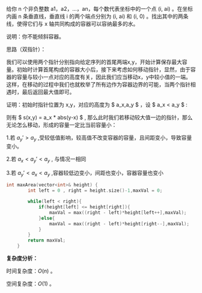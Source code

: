给你 n 个非负整数 a1，a2，...，an，每个数代表坐标中的一个点 (i, ai) 。在坐标内画 n 条垂直线，垂直线 i 的两个端点分别为 (i, ai) 和 (i, 0) 。找出其中的两条线，使得它们与 x 轴共同构成的容器可以容纳最多的水。

说明：你不能倾斜容器。



思路（双指针）：

我们可以使用两个指针分别指向给定序列的首尾两端x,y，开始计算保存最大容量。初始时计算首尾构成的容器大小后，接下来考虑如何移动指针，显然，由于容器的容量与较小一点对应的高度有关，因此我们应当移动x，y中较小值的一端。这样，在移动的过程中我们也就枚举了所有边作为容器边界的可能，当两个指针相遇时，最后返回最大值即可。

证明：初始时指针位置为 x,y，对应的高度为 $ a_x,a_y $ ，设 $ a_x < a_y $ :

则有 $ s(x,y) = a_x * abs(y-x) $ , 那么此时我们若移动较大值一边的指针，那么无论怎么移动，形成的容量一定比当前容量小：

1.若 $a_y' > a_y$ ,受较低值影响，较高值不改变容器的容量，且间距变小，导致容量变小。

2.若 $a_x<a_y' < a_y$  , 与情况一相同

3.若 $a_y' <a_x < a_y$  ,容器较低边变小，间距也变小，容器容量也变小

```c++
int maxArea(vector<int>& height) {
        int left = 0 , right = height.size()-1,maxVal = 0;

        while(left < right){
            if(height[left] <= height[right]){
                maxVal = max((right - left)*height[left++],maxVal);
            }else{
                maxVal = max((right - left)*height[right--],maxVal);
            }
        }
        return maxVal;
    }
```

**复杂度分析：**

时间复杂度：$O(n)$ 。

空间复杂度：$O(1)$ 。 